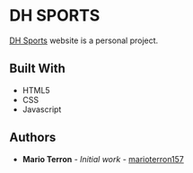 # DH SPORTS

[DH Sports](http://marioterron157.github.io/dh-sports) website is a personal project.
## Built With

* HTML5
* CSS
* Javascript

## Authors

* **Mario Terron** - *Initial work* - [marioterron157](http://github.com/marioterron157)
